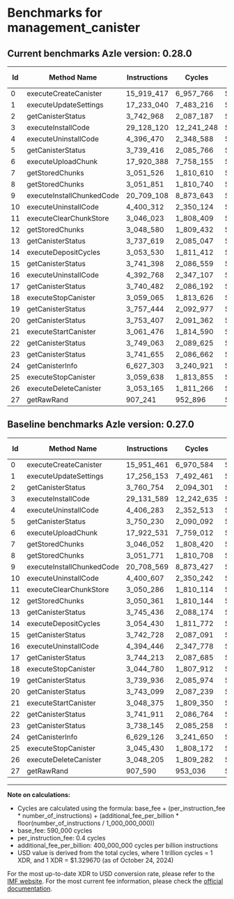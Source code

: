# Benchmarks for management_canister

## Current benchmarks Azle version: 0.28.0

| Id  | Method Name               | Instructions | Cycles     | USD           | USD/Million Calls | Change                             |
| --- | ------------------------- | ------------ | ---------- | ------------- | ----------------- | ---------------------------------- |
| 0   | executeCreateCanister     | 15_919_417   | 6_957_766  | $0.0000092515 | $9.25             | <font color="green">-32_044</font> |
| 1   | executeUpdateSettings     | 17_233_040   | 7_483_216  | $0.0000099502 | $9.95             | <font color="green">-23_113</font> |
| 2   | getCanisterStatus         | 3_742_968    | 2_087_187  | $0.0000027753 | $2.77             | <font color="green">-17_786</font> |
| 3   | executeInstallCode        | 29_128_120   | 12_241_248 | $0.0000162768 | $16.27            | <font color="green">-3_469</font>  |
| 4   | executeUninstallCode      | 4_396_470    | 2_348_588  | $0.0000031228 | $3.12             | <font color="green">-9_813</font>  |
| 5   | getCanisterStatus         | 3_739_416    | 2_085_766  | $0.0000027734 | $2.77             | <font color="green">-10_814</font> |
| 6   | executeUploadChunk        | 17_920_388   | 7_758_155  | $0.0000103158 | $10.31            | <font color="green">-2_143</font>  |
| 7   | getStoredChunks           | 3_051_526    | 1_810_610  | $0.0000024075 | $2.40             | <font color="red">+5_474</font>    |
| 8   | getStoredChunks           | 3_051_851    | 1_810_740  | $0.0000024077 | $2.40             | <font color="red">+80</font>       |
| 9   | executeInstallChunkedCode | 20_709_108   | 8_873_643  | $0.0000117990 | $11.79            | <font color="red">+539</font>      |
| 10  | executeUninstallCode      | 4_400_312    | 2_350_124  | $0.0000031249 | $3.12             | <font color="green">-295</font>    |
| 11  | executeClearChunkStore    | 3_046_023    | 1_808_409  | $0.0000024046 | $2.40             | <font color="green">-4_263</font>  |
| 12  | getStoredChunks           | 3_048_580    | 1_809_432  | $0.0000024059 | $2.40             | <font color="green">-1_781</font>  |
| 13  | getCanisterStatus         | 3_737_619    | 2_085_047  | $0.0000027724 | $2.77             | <font color="green">-7_817</font>  |
| 14  | executeDepositCycles      | 3_053_530    | 1_811_412  | $0.0000024086 | $2.40             | <font color="green">-900</font>    |
| 15  | getCanisterStatus         | 3_741_398    | 2_086_559  | $0.0000027744 | $2.77             | <font color="green">-1_330</font>  |
| 16  | executeUninstallCode      | 4_392_768    | 2_347_107  | $0.0000031209 | $3.12             | <font color="green">-1_678</font>  |
| 17  | getCanisterStatus         | 3_740_482    | 2_086_192  | $0.0000027739 | $2.77             | <font color="green">-3_731</font>  |
| 18  | executeStopCanister       | 3_059_065    | 1_813_626  | $0.0000024115 | $2.41             | <font color="red">+14_285</font>   |
| 19  | getCanisterStatus         | 3_757_444    | 2_092_977  | $0.0000027830 | $2.78             | <font color="red">+17_508</font>   |
| 20  | getCanisterStatus         | 3_753_407    | 2_091_362  | $0.0000027808 | $2.78             | <font color="red">+10_308</font>   |
| 21  | executeStartCanister      | 3_061_476    | 1_814_590  | $0.0000024128 | $2.41             | <font color="red">+13_101</font>   |
| 22  | getCanisterStatus         | 3_749_063    | 2_089_625  | $0.0000027785 | $2.77             | <font color="red">+7_152</font>    |
| 23  | getCanisterStatus         | 3_741_655    | 2_086_662  | $0.0000027746 | $2.77             | <font color="red">+3_510</font>    |
| 24  | getCanisterInfo           | 6_627_303    | 3_240_921  | $0.0000043094 | $4.30             | <font color="green">-1_823</font>  |
| 25  | executeStopCanister       | 3_059_638    | 1_813_855  | $0.0000024118 | $2.41             | <font color="red">+14_208</font>   |
| 26  | executeDeleteCanister     | 3_053_165    | 1_811_266  | $0.0000024084 | $2.40             | <font color="red">+4_960</font>    |
| 27  | getRawRand                | 907_241      | 952_896    | $0.0000012670 | $1.26             | <font color="green">-349</font>    |

## Baseline benchmarks Azle version: 0.27.0

| Id  | Method Name               | Instructions | Cycles     | USD           | USD/Million Calls |
| --- | ------------------------- | ------------ | ---------- | ------------- | ----------------- |
| 0   | executeCreateCanister     | 15_951_461   | 6_970_584  | $0.0000092686 | $9.26             |
| 1   | executeUpdateSettings     | 17_256_153   | 7_492_461  | $0.0000099625 | $9.96             |
| 2   | getCanisterStatus         | 3_760_754    | 2_094_301  | $0.0000027847 | $2.78             |
| 3   | executeInstallCode        | 29_131_589   | 12_242_635 | $0.0000162787 | $16.27            |
| 4   | executeUninstallCode      | 4_406_283    | 2_352_513  | $0.0000031281 | $3.12             |
| 5   | getCanisterStatus         | 3_750_230    | 2_090_092  | $0.0000027791 | $2.77             |
| 6   | executeUploadChunk        | 17_922_531   | 7_759_012  | $0.0000103169 | $10.31            |
| 7   | getStoredChunks           | 3_046_052    | 1_808_420  | $0.0000024046 | $2.40             |
| 8   | getStoredChunks           | 3_051_771    | 1_810_708  | $0.0000024076 | $2.40             |
| 9   | executeInstallChunkedCode | 20_708_569   | 8_873_427  | $0.0000117987 | $11.79            |
| 10  | executeUninstallCode      | 4_400_607    | 2_350_242  | $0.0000031250 | $3.12             |
| 11  | executeClearChunkStore    | 3_050_286    | 1_810_114  | $0.0000024069 | $2.40             |
| 12  | getStoredChunks           | 3_050_361    | 1_810_144  | $0.0000024069 | $2.40             |
| 13  | getCanisterStatus         | 3_745_436    | 2_088_174  | $0.0000027766 | $2.77             |
| 14  | executeDepositCycles      | 3_054_430    | 1_811_772  | $0.0000024091 | $2.40             |
| 15  | getCanisterStatus         | 3_742_728    | 2_087_091  | $0.0000027751 | $2.77             |
| 16  | executeUninstallCode      | 4_394_446    | 2_347_778  | $0.0000031218 | $3.12             |
| 17  | getCanisterStatus         | 3_744_213    | 2_087_685  | $0.0000027759 | $2.77             |
| 18  | executeStopCanister       | 3_044_780    | 1_807_912  | $0.0000024039 | $2.40             |
| 19  | getCanisterStatus         | 3_739_936    | 2_085_974  | $0.0000027737 | $2.77             |
| 20  | getCanisterStatus         | 3_743_099    | 2_087_239  | $0.0000027753 | $2.77             |
| 21  | executeStartCanister      | 3_048_375    | 1_809_350  | $0.0000024058 | $2.40             |
| 22  | getCanisterStatus         | 3_741_911    | 2_086_764  | $0.0000027747 | $2.77             |
| 23  | getCanisterStatus         | 3_738_145    | 2_085_258  | $0.0000027727 | $2.77             |
| 24  | getCanisterInfo           | 6_629_126    | 3_241_650  | $0.0000043103 | $4.31             |
| 25  | executeStopCanister       | 3_045_430    | 1_808_172  | $0.0000024043 | $2.40             |
| 26  | executeDeleteCanister     | 3_048_205    | 1_809_282  | $0.0000024057 | $2.40             |
| 27  | getRawRand                | 907_590      | 953_036    | $0.0000012672 | $1.26             |

---

**Note on calculations:**

- Cycles are calculated using the formula: base_fee + (per_instruction_fee \* number_of_instructions) + (additional_fee_per_billion \* floor(number_of_instructions / 1_000_000_000))
- base_fee: 590_000 cycles
- per_instruction_fee: 0.4 cycles
- additional_fee_per_billion: 400_000_000 cycles per billion instructions
- USD value is derived from the total cycles, where 1 trillion cycles = 1 XDR, and 1 XDR = $1.329670 (as of October 24, 2024)

For the most up-to-date XDR to USD conversion rate, please refer to the [IMF website](https://www.imf.org/external/np/fin/data/rms_sdrv.aspx).
For the most current fee information, please check the [official documentation](https://internetcomputer.org/docs/current/developer-docs/gas-cost#execution).
